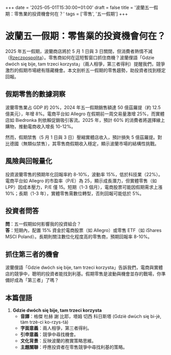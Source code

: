 +++
date = '2025-05-01T15:30:00+01:00'
draft = false
title = '波蘭五一假期：零售業的投資機會何在？'
tags = ['零售', '五一假期']
+++

# 波蘭五一假期：零售業的投資機會何在？

2025 年五一假期，波蘭商店將於 5 月 1 日與 3 日關閉，但消費者熱情不減（[Rzeczpospolita](https://www.rp.pl/handel/art42216081-majowka-2025-czy-1-i-3-maja-sklepy-beda-otwarte-gdzie-zrobimy-zakupy)）。零售商如何在這短暫窗口抓住商機？波蘭俚語「Gdzie dwóch się bije, tam trzeci korzysta」（兩人相爭，第三者得利）提醒我們，競爭激烈的假期市場總有隱藏機會。本文剖析五一假期的零售趨勢，助投資者找到穩定回報。

## 假期零售的數據洞察

波蘭零售業占 GDP 的 20%，2024 年五一假期銷售額達 50 億茲羅提（約 12.5 億美元），年增 8%。電商平台如 Allegro 在假期前一周交易量激增 25%，而實體店如 Biedronka 則依賴促銷吸引客流。2025 年，預計 60% 的消費者將選擇線上購物，推動電商收入增長 10-12%。

然而，假期禁售（5 月 1 日與 3 日）壓縮實體店收入，預計損失 5 億茲羅提。對比德國（無類似禁售），其零售商假期收入穩定，顯示波蘭市場的結構性挑戰。

## 風險與回報量化

投資波蘭零售的預期年化回報率約 8-10%，波動率 15%，低於科技業（22%）。電商平台如 Allegro 的市盈率（P/E）為 25，顯示成長潛力，但實體零售（如 LPP）因成本壓力，P/E 僅 15。短期（1-3 個月），電商股票可能因假期需求上漲 10%；長期（1-3 年），實體零售需數位轉型，否則回報可能低於 5%。

## 投資者問答

**問**：五一假期如何影響我的投資組合？  
**答**：短期內，配置 15% 資金於電商股票（如 Allegro）或零售 ETF（如 iShares MSCI Poland）。長期則關注數位化程度高的零售商，預期回報率 8-10%。

## 抓住第三者的機會

波蘭俚語「Gdzie dwóch się bije, tam trzeci korzysta」告訴我們，電商與實體店的競爭中，聰明的投資者能找到利基。假期零售是波動與機會並存的戰場，你準備好成為「第三者」了嗎？

## 本篇俚語

1. **Gdzie dwóch się bije, tam trzeci korzysta**  
   - **音譯**：格傑 杜赫 謝 比耶，塔姆 切西 科日斯塔 (Gdziè dwùch się bi-jè, tàm trzè-ci ko-rzys-tà)  
   - **字面意義**：兩人相爭，第三者得利。  
   - **引申意義**：競爭中尋找機會。  
   - **文化背景**：反映波蘭的務實策略思維。  
   - **主題關聯**：呼應投資者在零售競爭中尋找利基的策略。